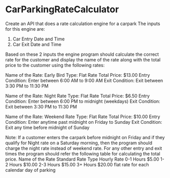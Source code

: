 # CarParkingRateCalculator

Create an API that does a rate calculation engine for a carpark The inputs for this engine are:

1. Car Entry Date and Time
2. Car Exit Date and Time
   
Based on these 2 inputs the engine program should calculate the correct rate for the customer and display the name of the rate along with the total price to the customer using the following rates:

Name of the Rate: Early Bird 
Type: Flat Rate 
Total Price: $13.00 
Entry Condition: Enter between 6:00 AM to 9:00 AM 
Exit Condition: Exit between 3:30 PM to 11:30 PM

Name of the Rate: Night Rate 
Type: Flat Rate 
Total Price: $6.50 
Entry Condition: Enter between 6:00 PM to midnight (weekdays) 
Exit Condition: Exit between 3:30 PM to 11:30 PM

Name of the Rate: Weekend Rate 
Type: Flat Rate 
Total Price: $10.00 
Entry Condition: Enter anytime past midnight on Friday to Sunday 
Exit Condition: Exit any time before midnight of Sunday

Note: If a customer enters the carpark before midnight on Friday and if they qualify for Night rate on a Saturday morning, then the program should charge the night rate instead of weekend rate.
For any other entry and exit times the program should refer the following table for calculating the total price. Name of the Rate Standard Rate Type Hourly Rate 0-1 Hours $5.00 1-2 Hours $10.00 2-3 Hours $15.00 3+ Hours $20.00 flat rate for each calendar day of parking


